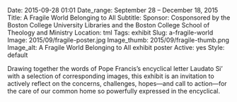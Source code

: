 Date: 2015-09-28 01:01 
Date_range: September 28 – December 18, 2015
Title: A Fragile World Belonging to All
Subtitle: 
Sponsor: Cosponsored by the Boston College University Libraries and the Boston College School of Theology and Ministry
Location: tml
Tags: exhibit
Slug: a-fragile-world
Image: 2015/09/fragile-poster.jpg
Image_thumb: 2015/09/fragile-thumb.png
Image_alt: A Fragile World Belonging to All exhibit poster
Active: yes
Style: default

Drawing together the words of Pope Francis’s encyclical letter Laudato Si’ with a selection of corresponding images, this exhibit is an invitation to actively reflect on the concerns, challenges, hopes—and call to action—for the care of our common home so powerfully expressed in the encyclical.


